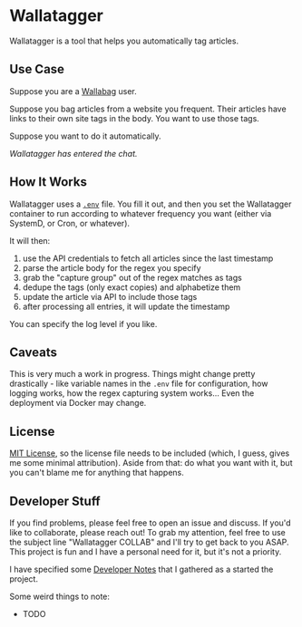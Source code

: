 # Wallatagger

Wallatagger is a tool that helps you automatically tag articles.

## Use Case

Suppose you are a [Wallabag](https://github.com/wallabag/wallabag) user.

Suppose you bag articles from a website you frequent. Their articles have links to their own site tags in the body. You want to use those tags.

Suppose you want to do it automatically.

*Wallatagger has entered the chat.*

## How It Works

Wallatagger uses a [`.env`](.env.example) file. You fill it out, and then you set the Wallatagger container to run according to whatever frequency you want (either via SystemD, or Cron, or whatever).

It will then:
1. use the API credentials to fetch all articles since the last timestamp
1. parse the article body for the regex you specify
1. grab the "capture group" out of the regex matches as tags
1. dedupe the tags (only exact copies) and alphabetize them
1. update the article via API to include those tags
1. after processing all entries, it will update the timestamp

You can specify the log level if you like.

## Caveats

This is very much a work in progress. Things might change pretty drastically - like variable names in the `.env` file for configuration, how logging works, how the regex capturing system works... Even the deployment via Docker may change.

## License

[MIT License](LICENSE), so the license file needs to be included (which, I guess, gives me some minimal attribution). Aside from that: do what you want with it, but you can't blame me for anything that happens.

## Developer Stuff

If you find problems, please feel free to open an issue and discuss. If you'd like to collaborate, please reach out! To grab my attention, feel free to use the subject line "Wallatagger COLLAB" and I'll try to get back to you ASAP. This project is fun and I have a personal need for it, but it's not a priority.

I have specified some [Developer Notes](DEV_NOTES.md) that I gathered as a started the project.

Some weird things to note:
* TODO